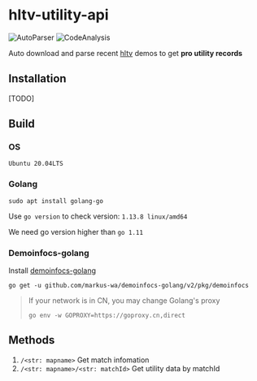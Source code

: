 # hltv-utility-api

![AutoParser](https://github.com/hx-w/hltv-utility-api/workflows/AutoParser/badge.svg)
![CodeAnalysis](https://github.com/hx-w/hltv-utility-api/workflows/CodeAnalysis/badge.svg)

Auto download and parse recent [hltv](https://hltv.org) demos to get **pro utility records**

## Installation

[TODO]

## Build

### OS
`Ubuntu 20.04LTS`

### Golang

`sudo apt install golang-go`

Use `go version` to check version: `1.13.8 linux/amd64`

We need go version higher than `go 1.11`

### Demoinfocs-golang

Install [demoinfocs-golang](https://github.com/markus-wa/demoinfocs-golang)

`go get -u github.com/markus-wa/demoinfocs-golang/v2/pkg/demoinfocs`

> If your network is in CN, you may change Golang's proxy
>
> `go env -w GOPROXY=https://goproxy.cn,direct`


## Methods

1. `/<str: mapname>`  Get match infomation
2. `/<str: mapname>/<str: matchId>` Get utility data by matchId
